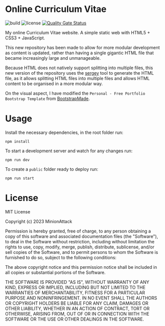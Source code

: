 # Online Curriculum Vitae

![build](https://img.shields.io/badge/build-passing-brightgreen) ![license](https://img.shields.io/badge/license-MIT-brightgreen) [![Quality Gate Status](https://sonarcloud.io/api/project_badges/measure?project=MinionAttack_sergey-modern-online-cv&metric=alert_status)](https://sonarcloud.io/dashboard?id=MinionAttack_sergey-modern-online-cv)

My online Curriculum Vitae website. A simple static web with HTML5 + CSS3 + JavaScript.

This new repository has been made to allow for more modular development as content is updated, rather than having a
single gigantic HTML
file that became increasingly large and unmanageable.

Because HTML does not natively support splitting into multiple files, this new version of the repository uses
the [sergey](https://sergey.cool/) tool to generate the HTML file, as it allows splitting HTML files into multiple files
and allows HTML
content to be organised in a more modular way.

On the visual aspect, I have modified the `Personal - Free Portfolio Bootstrap Template`
from [BootstrapMade](https://bootstrapmade.com/personal-free-resume-bootstrap-template/).

# Usage

Install the necessary dependencies, in the root folder run:

`npm install`

To start a development server and watch for any changes run:

`npm run dev`

To create a `public` folder ready to deploy run:

`npm run start`

# License

MIT License

Copyright (c) 2023 MinionAttack

Permission is hereby granted, free of charge, to any person obtaining a copy
of this software and associated documentation files (the "Software"), to deal
in the Software without restriction, including without limitation the rights
to use, copy, modify, merge, publish, distribute, sublicense, and/or sell
copies of the Software, and to permit persons to whom the Software is
furnished to do so, subject to the following conditions:

The above copyright notice and this permission notice shall be included in all
copies or substantial portions of the Software.

THE SOFTWARE IS PROVIDED "AS IS", WITHOUT WARRANTY OF ANY KIND, EXPRESS OR
IMPLIED, INCLUDING BUT NOT LIMITED TO THE WARRANTIES OF MERCHANTABILITY,
FITNESS FOR A PARTICULAR PURPOSE AND NONINFRINGEMENT. IN NO EVENT SHALL THE
AUTHORS OR COPYRIGHT HOLDERS BE LIABLE FOR ANY CLAIM, DAMAGES OR OTHER
LIABILITY, WHETHER IN AN ACTION OF CONTRACT, TORT OR OTHERWISE, ARISING FROM,
OUT OF OR IN CONNECTION WITH THE SOFTWARE OR THE USE OR OTHER DEALINGS IN THE
SOFTWARE.